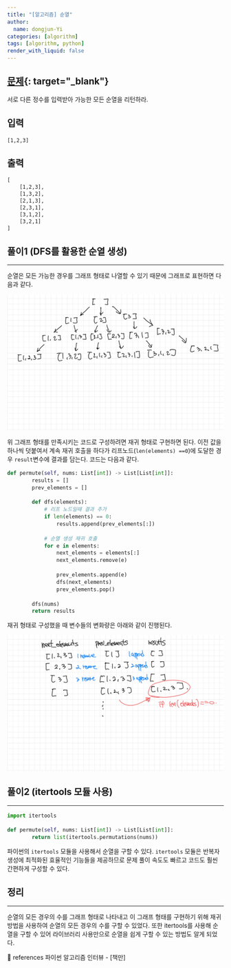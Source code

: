 ```yaml
---
title: "[알고리즘] 순열"
author:
  name: dongjun-Yi
categories: [algorithm]
tags: [algorithm, python]
render_with_liquid: false
---
```

## [문제](https://leetcode.com/problems/permutations/){: target="_blank"}

서로 다른 정수를 입력받아 가능한 모든 순열을 리턴하라.

## 입력

```
[1,2,3]
```

## 출력

```
[
	[1,2,3],
	[1,3,2],
	[2,1,3],
	[2,3,1],
	[3,1,2],
	[3,2,1]
]
```

## 풀이1 (DFS를 활용한 순열 생성)

---

순열은 모든 가능한 경우를 그래프 형태로 나열할 수 있기 때문에 그래프로 표현하면 다음과 같다.

![Untitled.png](/assets/images/Permutation/python-56.jpg)

위 그래프 형태를 만족시키는 코드로 구성하려면 재귀 형태로 구현하면 된다. 이전 값을 하나씩 덧붙여서 계속 재귀 호출을 하다가 리프노드(`len(elements) ==0`)에 도달한 경우 `result`변수에 결과를 담는다.
코드는 다음과 같다.

```python
def permute(self, nums: List[int]) -> List[List[int]]:
        results = []
        prev_elements = []

        def dfs(elements):
            # 리프 노드일때 결과 추가
            if len(elements) == 0:
                results.append(prev_elements[:])

            # 순열 생성 재귀 호출
            for e in elements:
                next_elements = elements[:]
                next_elements.remove(e)

                prev_elements.append(e)
                dfs(next_elements)
                prev_elements.pop()

        dfs(nums)
        return results
```

재귀 형태로 구성했을 때 변수들의 변화량은 아래와 같이 진행된다.

![Untitled.png](/assets/images/Permutation/python-57.jpg)

## 풀이2 (itertools 모듈 사용)

---

```python
import itertools

def permute(self, nums: List[int]) -> List[List[int]]:
        return list(itertools.permutations(nums))
```

파이썬의 `itertools` 모듈을 사용해서 순열을 구할 수 있다. `itertools` 모듈은 반복자 생성에 최적화된 효율적인 기능들을 제공하므로 문제 풀이 속도도 빠르고 코드도 훨씬 간편하게 구성할 수 있다.

## 정리

---

순열의 모든 경우의 수를 그래프 형태로 나타내고 이 그래프 형태를 구현하기 위해 재귀방법을 사용하여 순열의 모든 경우의 수를 구할 수 있었다. 또한 itertools를 사용해 순열을 구할 수 있어 라이브러리 사용만으로 순열을 쉽게 구할 수 있는 방법도 알게 되었다.

<aside>
📖 references 파이썬 알고리즘 인터뷰 - [책만]

</aside>